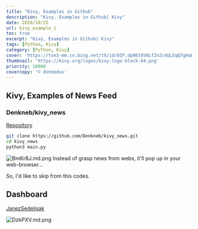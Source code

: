```yaml
---
title: "Kivy, Examples in Github"
description: "Kivy, Examples in Github| Kivy"
date: 2020/10/25
url: kivy_example_1
toc: true
excerpt: "Kivy, Examples in Github| Kivy"
tags: [Python, Kivy]
category: [Python, Kivy]
cover: 'https://tse3-mm.cn.bing.net/th/id/OIP.dpHEt6VNif2n2c4ULEqQ7gHaDJ'
thumbnail: 'https://kivy.org/logos/kivy-logo-black-64.png'
priority: 10000
covercopy: '© dotmodus'
---
```


## Kivy, Examples of News Feed

### Denkneb/kivy_news
[Repository](https://github.com/Denkneb/kivy_news)
```bash
git clone https://github.com/Denkneb/kivy_news.git
cd kivy_news
python3 main.py
```
![BmKr8J.md.png](https://s1.ax1x.com/2020/10/25/BmKr8J.md.png)
Instead of grasp news from webs, it'll pop up in your web-browser...

So, I'd like to skip from this codes.

## Dashboard

[JanezSedeljsak](https://github.com/JanezSedeljsak/dashboard-interface)

![DzkPXV.md.png](https://s3.ax1x.com/2020/12/07/DzkPXV.md.png)
